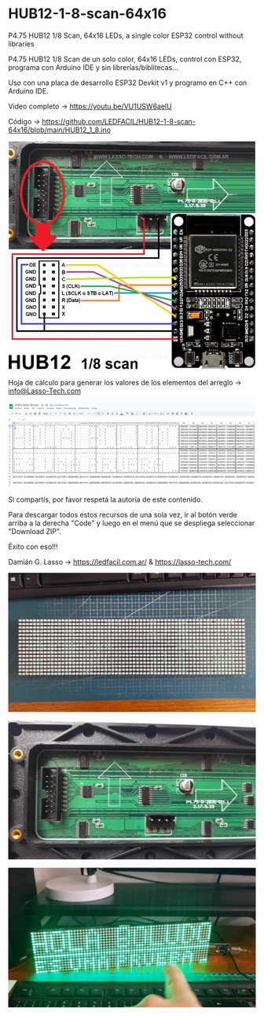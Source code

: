# HUB12-1-8-scan-64x16
P4.75 HUB12 1/8 Scan, 64x16 LEDs, a single color ESP32 control without libraries

P4.75 HUB12 1/8 Scan de un solo color, 64x16 LEDs, control con ESP32, programa con Arduino IDE y sin librerías/biblitecas...

Uso con una placa de desarrollo ESP32 Devkit v1 y programo en C++ con Arduino IDE.

Video completo -> https://youtu.be/VU1USW6aelU

Código -> https://github.com/LEDFACIL/HUB12-1-8-scan-64x16/blob/main/HUB12_1_8.ino

![INFO](https://github.com/LEDFACIL/HUB12-1-8-scan-64x16/blob/main/info.jpg)

Hoja de cálculo para generar los valores de los elementos del arreglo -> info@Lasso-Tech.com

![Ejemplo hoja de cálculo](https://github.com/LEDFACIL/HUB12-1-8-scan-64x16/blob/main/HC.jpg)

Si compartís, por favor respetá la autoría de este contenido.

Para descargar todos estos recursos de una sola vez, ir al botón verde arriba a la derecha "Code" y luego en el menú que se despliega seleccionar "Download ZIP".

Éxito con eso!!!

Damián G. Lasso -> https://ledfacil.com.ar/ & https://lasso-tech.com/

![Front](https://github.com/LEDFACIL/HUB12-1-8-scan-64x16/blob/main/front1.jpeg)

![Back](https://github.com/LEDFACIL/HUB12-1-8-scan-64x16/blob/main/back1.jpeg)

![Resultado](https://github.com/LEDFACIL/HUB12-1-8-scan-64x16/blob/main/example.jpg)
